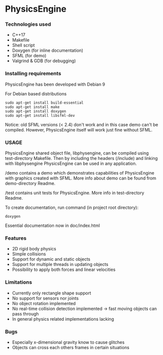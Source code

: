 # PhysicsEngine

### Technologies used
* C++17
* Makefile
* Shell script
* Doxygen (for inline documentation)
* SFML (for demo)
* Valgrind & GDB (for debugging)

### Installing requirements
PhysicsEngine has been developed with Debian 9

For Debian based distributions
```
sudo apt-get install build-essential
sudo apt-get install make
sudo apt-get install doxygen
sudo apt-get install libsfml-dev
```
Notice: old SFML versions (< 2.4) don't work and in this case demo can't be compiled.
However, PhysicsEngine itself will work just fine without SFML.

### USAGE
PhysicsEngine shared object file, libphysengine, can be compiled using test-directory Makefile. Then by including the headers (/include) and linking with libphysengine PhysicsEngine can be used in any application.

/demo contains a demo which demonstrates capabilities of PhysicsEngine with graphics created with SFML. More info about demo can be found from demo-directory Readme.

/test contains unit tests for PhysicsEngine. More info in test-directory Readme.

To create documentation, run command (in project root directory):
```
doxygen
```
Essential documentation now in doc/index.html

### Features
* 2D rigid body physics
* Simple collisions
* Support for dynamic and static objects
* Support for multiple threads in updating objects
* Possibility to apply both forces and linear velocities

### Limitations
* Currently only rectangle shape support
* No support for sensors nor joints
* No object rotation implemented
* No real-time collision detection implemented -> fast moving objects can pass through
* In general physics related implementations lacking

### Bugs
* Especially x-dimensional gravity know to cause glitches
* Objects can cross each others frames in certain situations
